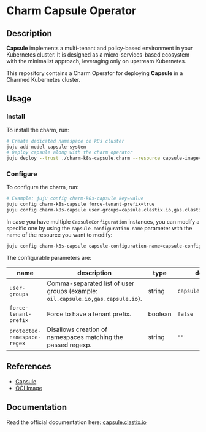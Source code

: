# Charm Capsule Operator

## Description

**Capsule** implements a multi-tenant and policy-based  environment in your Kubernetes cluster. It is designed as a  micro-services-based ecosystem with the minimalist approach, leveraging  only on upstream Kubernetes.

This repository contains a Charm Operator for deploying **Capsule** in a Charmed Kubernetes cluster.

## Usage

### Install

To install the charm, run:

```bash
# Create dedicated namespace on k8s cluster
juju add-model capsule-system
# Deploy capsule along with the charm operator
juju deploy --trust ./charm-k8s-capsule.charm --resource capsule-image=clastix/capsule:v0.1.1
```

### Configure

To configure the charm, run:

```bash
# Example: juju config charm-k8s-capsule key=value
juju config charm-k8s-capsule force-tenant-prefix=true
juju config charm-k8s-capsule user-groups=capsule.clastix.io,gas.clastix.io,oil.clastix.io
```

In case you have multiple `CapsuleConfiguration` instances, you can modify a specific one by using the `capsule-configuration-name` parameter with the name of the resource you want to modify:

```bash
juju config charm-k8s-capsule capsule-configuration-name=capsule-configuration-2 force-tenant-prefix=true
```

The configurable parameters are:

| **name**                    | **description**                                              | type    | **default**          | references                                                   |
| --------------------------- | ------------------------------------------------------------ | ------- | -------------------- | ------------------------------------------------------------ |
| `user-groups`               | Comma-separated list of user groups (example: `oil.capsule.io,gas.capsule.io`). | string  | `capsule.clastix.io` | [userGroups](https://capsule.clastix.io/docs/general/references/#capsule-configuration) |
| `force-tenant-prefix`       | Force to have a tenant prefix.                               | boolean | `false`              | [forceTenantPrefix](https://capsule.clastix.io/docs/general/references/#capsule-configuration) |
| `protected-namespace-regex` | Disallows creation of namespaces matching the passed regexp. | string  | `""`                 | [protectedNamespaceRegex](https://capsule.clastix.io/docs/general/references/#capsule-configuration) |

## References

* [Capsule](https://github.com/clastix/capsule)
* [OCI Image](https://quay.io/repository/clastix/capsule?tab=tags&tag=latest)

## Documentation

Read the official documentation here: [capsule.clastix.io](https://capsule.clastix.io/)

